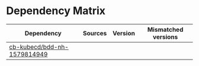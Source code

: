 # Dependency Matrix

Dependency | Sources | Version | Mismatched versions
---------- | ------- | ------- | -------------------
[cb-kubecd/bdd-nh-1579814949](https://github.com/cb-kubecd/bdd-nh-1579814949.git) |  | []() | 
